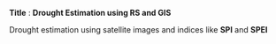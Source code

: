 **Title** : **Drought Estimation using RS and GIS**

Drought estimation using satellite images and indices like **SPI** and **SPEI**
